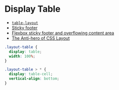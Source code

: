 # Display Table

* [`table-layout`](https://developer.mozilla.org/en-US/docs/Web/CSS/table-layout)
* [Sticky footer](http://galengidman.com/2014/03/25/responsive-flexible-height-sticky-footers-in-css/)
* [Flexbox sticky footer and overflowing content area](http://stackoverflow.com/questions/20493621/the-flexbox-sticky-footer-and-the-overflowing-content-area)
* [The Anti-hero of CSS Layout](http://colintoh.com/blog/display-table-anti-hero)

```scss
.layout-table {
  display: table;
  width: 100%;}

.layout-table > * {
  display: table-cell;
  vertical-align: bottom;}
```